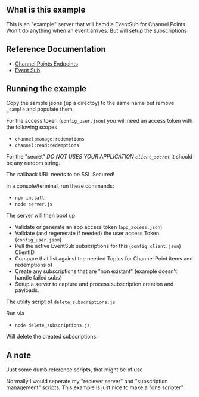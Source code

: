 ## What is this example

This is an "example" server that will hamdle EventSub for Channel Points.
Won't do anything when an event arrives.
But will setup the subscriptions

## Reference Documentation

- [Channel Points Endpoints](https://dev.twitch.tv/docs/api/reference#create-custom-rewardse)
- [Event Sub](https://dev.twitch.tv/docs/eventsub)

## Running the example

Copy the sample jsons (up a directoy) to the same name but remove `_sample` and populate them.

For the access token (`config_user.json`) you will need an access token with the following scopes

- `channel:manage:redemptions`
- `channel:read:redemptions`

For the "secret" *DO NOT USES YOUR APPLICATION `client_secret`* it should be any random string.

The callback URL needs to be SSL Secured!

In a console/terminal, run these commands:

- `npm install`
- `node server.js`

The server will then boot up.

- Validate or generate an app access token (`app_access.json`)
- Validate (and regenerate if needed) the user access Token (`config_user.json`)
- Pull the active EventSub subscriptions for this (`config_client.json`) ClientID
- Compare that list against the needed Topics for Channel Point items and redemptions of
- Create any subscriptions that are "non existant" (example doesn't handle failed subs)
- Setup a server to capture and process subscription creation and payloads.

The utility script of `delete_subscriptions.js`

Run via

- `node delete_subscriptions.js`

Will delete the created subscriptions.

## A note

Just some dumb reference scripts, that might be of use

Normally I would seperate my "reciever server" and "subscription management" scripts. This example is just nice to make a "one scripter"
